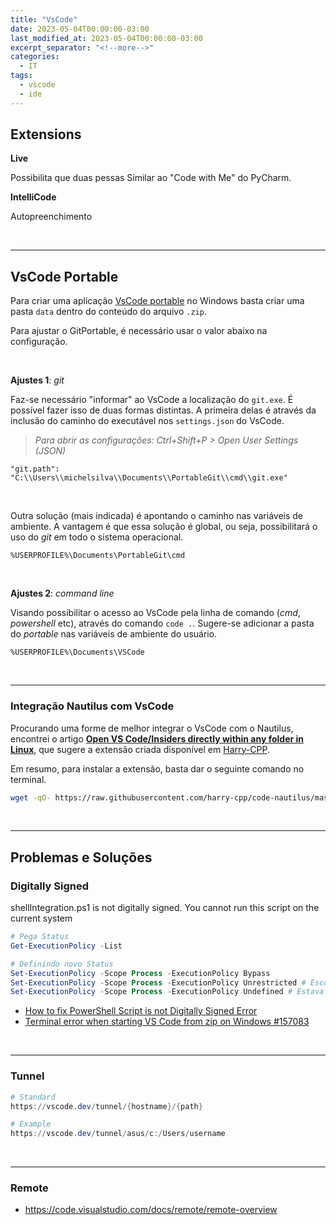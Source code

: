 ```yaml
---
title: "VsCode"
date: 2023-05-04T00:00:00-03:00
last_modified_at: 2023-05-04T00:00:00-03:00
excerpt_separator: "<!--more-->"
categories:
  - IT
tags:
  - vscode
  - ide
---
```


## Extensions

**Live**

Possibilita que duas pessas Similar ao "Code with Me" do PyCharm.

**IntelliCode**

Autopreenchimento

<br>

---

## VsCode Portable

Para criar uma aplicação [VsCode portable](https://code.visualstudio.com/docs/editor/portable) no Windows basta criar uma pasta `data` dentro do conteúdo do arquivo `.zip`.

Para ajustar o GitPortable, é necessário usar o valor abaixo na configuração.

<br>

**Ajustes 1**: _git_

Faz-se necessário "informar" ao VsCode a localização do `git.exe`. É possível fazer isso de duas formas distintas. A primeira delas é através da inclusão do caminho do executável nos `settings.json` do VsCode.

> _Para abrir as configurações: Ctrl+Shift+P > Open User Settings (JSON)_

```
"git.path": "C:\\Users\\michelsilva\\Documents\\PortableGit\\cmd\\git.exe"
```

<br>

Outra solução (mais indicada) é apontando o caminho nas variáveis de ambiente. A vantagem é que essa solução é global, ou seja, possibilitará o uso do _git_ em todo o sistema operacional.

```
%USERPROFILE%\Documents\PortableGit\cmd
```

<br>

**Ajustes 2**: _command line_

Visando possibilitar o acesso ao VsCode pela linha de comando (_cmd_, _powershell_ etc), através do comando `code .`. Sugere-se adicionar a pasta do _portable_ nas variáveis de ambiente do usuário.

```
%USERPROFILE%\Documents\VSCode
```

<br>

---

### Integração Nautilus com VsCode

Procurando uma forme de melhor integrar o VsCode com o Nautilus, encontrei o artigo [**Open VS Code/Insiders directly within any folder in Linux**](https://dev.to/fahimfba/open-vs-codeinsiders-directly-within-any-folder-in-linux-2n9d), que sugere a extensão criada disponível em [Harry-CPP](https://github.com/harry-cpp/code-nautilus).

Em resumo, para instalar a extensão, basta dar o seguinte comando no terminal.

```bash
wget -qO- https://raw.githubusercontent.com/harry-cpp/code-nautilus/master/install.sh | bash
```

<br>

---

## Problemas e Soluções

### Digitally Signed

shellIntegration.ps1 is not digitally signed. You cannot run this script on the current system

```powershell
# Pega Status
Get-ExecutionPolicy -List

# Definindo novo Status
Set-ExecutionPolicy -Scope Process -ExecutionPolicy Bypass
Set-ExecutionPolicy -Scope Process -ExecutionPolicy Unrestricted # Escolhi esse
Set-ExecutionPolicy -Scope Process -ExecutionPolicy Undefined # Estava esse, gerando o problema
```

- [How to fix PowerShell Script is not Digitally Signed Error](https://www.youtube.com/watch?v=Xj-n4yNlwrA)
- [ Terminal error when starting VS Code from zip on Windows #157083 ](https://github.com/microsoft/vscode/issues/157083)

<br>

---

### Tunnel

```powershell
# Standard
https://vscode.dev/tunnel/{hostname}/{path}

# Example
https://vscode.dev/tunnel/asus/c:/Users/username
```

<br>

---

### Remote

- https://code.visualstudio.com/docs/remote/remote-overview
